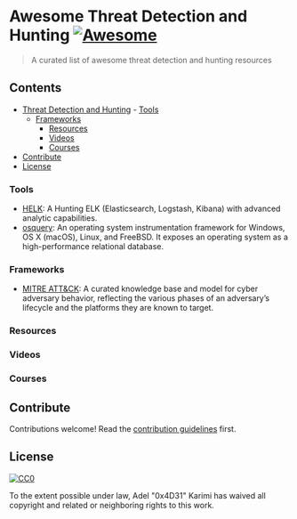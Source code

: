 # Awesome Threat Detection and Hunting [![Awesome](https://cdn.rawgit.com/sindresorhus/awesome/d7305f38d29fed78fa85652e3a63e154dd8e8829/media/badge.svg)](https://github.com/sindresorhus/awesome)

> A curated list of awesome threat detection and hunting resources


## Contents

- [Threat Detection and Hunting](#threat-detection-and-hunting)
        - [Tools](#tools)
	- [Frameworks](#frameworks)
        - [Resources](#resources)
        - [Videos](#videos)
        - [Courses](#courses)
- [Contribute](#contribute)
- [License](#license)


### Tools

- [HELK](https://github.com/Cyb3rWard0g/HELK): A Hunting ELK (Elasticsearch, Logstash, Kibana) with advanced analytic capabilities.
- [osquery](https://osquery.io/): An operating system instrumentation framework for Windows, OS X (macOS), Linux, and FreeBSD. It exposes an operating system as a high-performance relational database.


### Frameworks

- [MITRE ATT&CK](https://attack.mitre.org/wiki/Main_Page): A curated knowledge base and model for cyber adversary behavior, reflecting the various phases of an adversary’s lifecycle and the platforms they are known to target.


### Resources


### Videos


### Courses


## Contribute

Contributions welcome! Read the [contribution guidelines](CONTRIBUTING.md) first.


## License

[![CC0](http://mirrors.creativecommons.org/presskit/buttons/88x31/svg/cc-zero.svg)](http://creativecommons.org/publicdomain/zero/1.0)

To the extent possible under law, Adel &#34;0x4D31&#34; Karimi has waived all copyright and
related or neighboring rights to this work.
